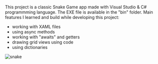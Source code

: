 This project is a classic Snake Game app made with Visual Studio & C# programmming language. The EXE file is available in the "bin" folder. Main features I learned and build while developing this project:

- working with XAML files
- using async methods
- working with "awaits" and getters
- drawing grid views using code 
- using dictionaries

![snake](https://user-images.githubusercontent.com/115250887/206471351-1adb0eae-3deb-48c4-9275-a8d372c5e4b1.PNG)
